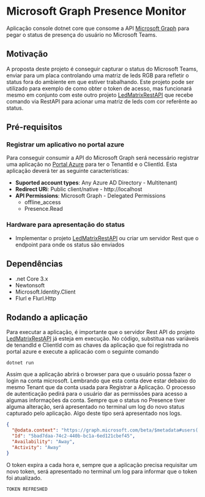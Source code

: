 # Microsoft Graph Presence Monitor

Aplicação console dotnet core que consome a API [Microsoft Graph](https://docs.microsoft.com/en-us/graph/overview) para pegar o status de presença do usuário no Microsoft Teams.

## Motivação
A proposta deste projeto é conseguir capturar o status do Microsoft Teams, enviar para um placa controlando uma matriz de leds RGB 	para refletir o status fora do ambiente em que estiver trabalhando. Este projeto pode ser utilizado para exemplo de como obter o token de acesso, mas funcionará mesmo em conjunto com este outro projeto [LedMatrixRestAPI](https://github.com/feokuma/LedMatrixRestAPI) que recebe comando via RestAPI para acionar uma matriz de leds com cor referênte ao status. 

## Pré-requisitos
### Registrar um aplicativo no portal azure
Para conseguir consumir a API do Microsoft Graph será necessário registrar uma aplicação no [Portal Azure](http://portal.azure.com) para ter o TenantId e o ClientId. Esta aplicação deverá ter as seguinte características:

- **Suported account types**: Any Azure AD Directory - Multitenant)
- **Redirect URi**: Public client/native - http://localhost
- **API Permissions**: Microsoft Graph - Delegated Permissions
	- offline_access
	- Presence.Read


### Hardware para apresentação do status
- Implementar o projeto [LedMatrixRestAPI](https://github.com/feokuma/LedMatrixRestAPI) ou criar um servidor Rest que o endpoint para onde os status são enviados

## Dependências
- .net Core 3.x
- Newtonsoft
- Microsoft.Identity.Client
- Flurl e Flurl.Http


## Rodando a aplicação
Para executar a aplicação, é importante que o servidor Rest API do projeto [LedMatrixRestAPI](https://github.com/feokuma/LedMatrixRestAPI) já esteja em execução. 
No código, substitua nas variáveis de tenandId e ClientId com as chaves da aplicação que foi registrada no portal azure e execute a aplicacáo com o seguinte comando

```
dotnet run
```
Assim que a aplicação abrirá o browser para que o usuário possa fazer o login na conta microsoft. Lembrando que esta conta deve estar debaixo do mesmo Tenant que da conta usada para Registrar a Aplicação. O processo de autenticação pedirá para o usuário dar as permissões para acesso a algumas informações da conta.
Sempre que o status no Presence tiver alguma alteração, será apresentado no terminal um log do novo status capturado pelo aplicação. Algo deste tipo será apresentado nos logs.

```json
{
  "@odata.context": "https://graph.microsoft.com/beta/$metadata#users('5bad7daa-74c2-440b-bc1a-6ed121cbef45')/presence/$entity",
  "Id": "5bad7daa-74c2-440b-bc1a-6ed121cbef45",
  "Availability": "Away",
  "Activity": "Away"
}
```

O token expira a cada hora e, sempre que a aplicação precisa requisitar um novo token, será apresentado no terminal um log para informar que o token foi atualizado. 

```
TOKEN REFRESHED
```